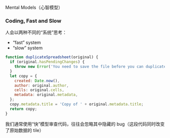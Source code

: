 Mental Models（心智模型）

### Coding, Fast and Slow

人会以两种不同的“系统”思考：

- “fast” system
- “slow” system

```javascript
function duplicateSpreadsheet(original) {
  if (original.hasPendingChanges) {
    throw new Error('You need to save the file before you can duplicate it.');
  }
  let copy = {
    created: Date.now(),
    author: original.author,
    cells: original.cells,
    metadata: original.metadata,
  };
  copy.metadata.title = 'Copy of ' + original.metadata.title;
  return copy;
}
```

我们通常使用“快”模型审查代码，往往会忽略其中隐藏的 bug（这段代码同时改变了原始数据的 tile）